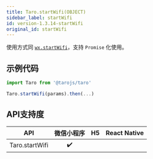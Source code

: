 ```yaml
---
title: Taro.startWifi(OBJECT)
sidebar_label: startWifi
id: version-1.3.14-startWifi
original_id: startWifi
---
```



使用方式同 [`wx.startWifi`](https://developers.weixin.qq.com/miniprogram/dev/api/wx.startWifi.html)，支持 `Promise` 化使用。

## 示例代码

```jsx
import Taro from '@tarojs/taro'

Taro.startWifi(params).then(...)
```



## API支持度


| API | 微信小程序 | H5 | React Native |
| :-: | :-: | :-: | :-: |
| Taro.startWifi | ✔️ |  |  |

